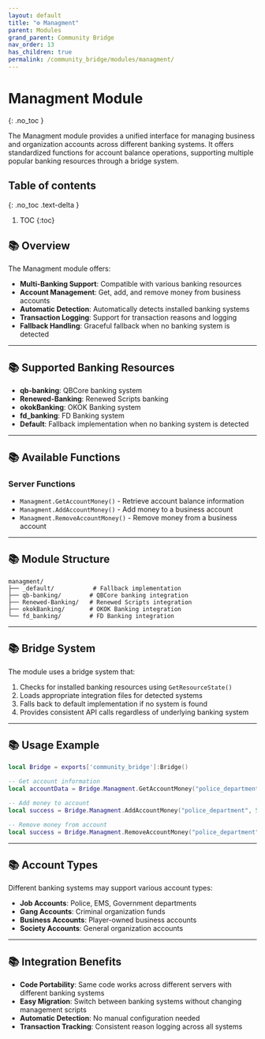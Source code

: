 ```yaml
---
layout: default
title: "⚙️ Managment"
parent: Modules
grand_parent: Community Bridge
nav_order: 13
has_children: true
permalink: /community_bridge/modules/managment/
---
```


# Managment Module
{: .no_toc }

The Managment module provides a unified interface for managing business and organization accounts across different banking systems. It offers standardized functions for account balance operations, supporting multiple popular banking resources through a bridge system.

## Table of contents
{: .no_toc .text-delta }

1. TOC
{:toc}

## 📚 Overview

The Managment module offers:

- **Multi-Banking Support**: Compatible with various banking resources
- **Account Management**: Get, add, and remove money from business accounts
- **Automatic Detection**: Automatically detects installed banking systems
- **Transaction Logging**: Support for transaction reasons and logging
- **Fallback Handling**: Graceful fallback when no banking system is detected

---

## 📚 Supported Banking Resources

- **qb-banking**: QBCore banking system
- **Renewed-Banking**: Renewed Scripts banking
- **okokBanking**: OKOK Banking system
- **fd_banking**: FD Banking system
- **Default**: Fallback implementation when no banking system is detected

---

## 📚 Available Functions

### Server Functions
- `Managment.GetAccountMoney()` - Retrieve account balance information
- `Managment.AddAccountMoney()` - Add money to a business account
- `Managment.RemoveAccountMoney()` - Remove money from a business account

---

## 📚 Module Structure

```
managment/
├── _default/           # Fallback implementation
├── qb-banking/        # QBCore banking integration
├── Renewed-Banking/   # Renewed Scripts integration
├── okokBanking/       # OKOK Banking integration
└── fd_banking/        # FD Banking integration
```

---

## 📚 Bridge System

The module uses a bridge system that:
1. Checks for installed banking resources using `GetResourceState()`
2. Loads appropriate integration files for detected systems
3. Falls back to default implementation if no system is found
4. Provides consistent API calls regardless of underlying banking system

---

## 📚 Usage Example

```lua
local Bridge = exports['community_bridge']:Bridge()

-- Get account information
local accountData = Bridge.Managment.GetAccountMoney("police_department")

-- Add money to account
local success = Bridge.Managment.AddAccountMoney("police_department", 5000, "Equipment purchase")

-- Remove money from account
local success = Bridge.Managment.RemoveAccountMoney("police_department", 1500, "Monthly expenses")
```

---

## 📚 Account Types

Different banking systems may support various account types:
- **Job Accounts**: Police, EMS, Government departments
- **Gang Accounts**: Criminal organization funds
- **Business Accounts**: Player-owned business accounts
- **Society Accounts**: General organization accounts

---

## 📚 Integration Benefits

- **Code Portability**: Same code works across different servers with different banking systems
- **Easy Migration**: Switch between banking systems without changing management scripts
- **Automatic Detection**: No manual configuration needed
- **Transaction Tracking**: Consistent reason logging across all systems
